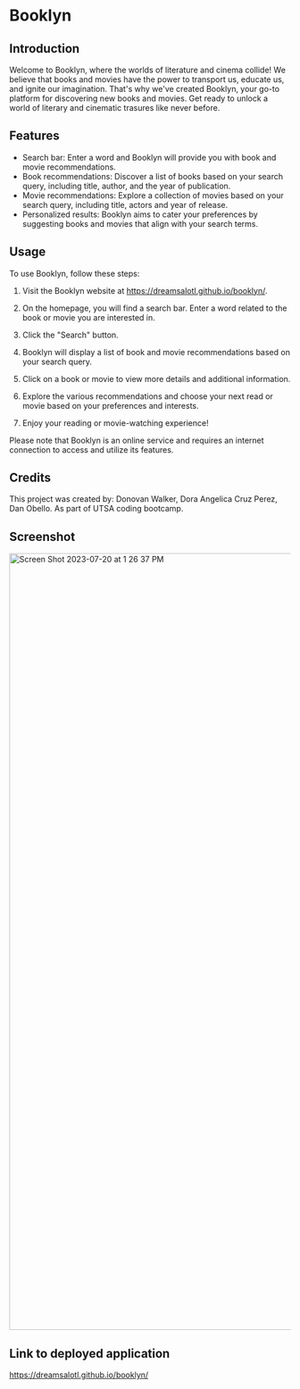 # Booklyn

## Introduction

Welcome to Booklyn, where the worlds of literature and cinema collide!
We believe that books and movies have the power to transport us, educate us, and ignite our imagination.
That's why we've created Booklyn, your go-to platform for discovering new books and movies.
Get ready to unlock a world of literary and cinematic trasures like never before.

## Features

- Search bar: Enter a word and Booklyn will provide you with book and movie recommendations.
- Book recommendations: Discover a list of books based on your search query, including title, author, and the year of publication.
- Movie recommendations: Explore a collection of movies based on your search query, including title, actors and year of release.
- Personalized results: Booklyn aims to cater your preferences by suggesting books and movies that align with your search terms.

## Usage

To use Booklyn, follow these steps:

1. Visit the Booklyn website at https://dreamsalotl.github.io/booklyn/.

2. On the homepage, you will find a search bar. Enter a word related to the book or movie you are interested in.

3. Click the "Search" button.

4. Booklyn will display a list of book and movie recommendations based on your search query.

5. Click on a book or movie to view more details and additional information.

6. Explore the various recommendations and choose your next read or movie based on your preferences and interests.

7. Enjoy your reading or movie-watching experience!

Please note that Booklyn is an online service and requires an internet connection to access and utilize its features.

## Credits

This project was created by:
Donovan Walker,
Dora Angelica Cruz Perez,
Dan Obello.
As part of UTSA coding bootcamp.

## Screenshot

<img width="1392" alt="Screen Shot 2023-07-20 at 1 26 37 PM" src="https://github.com/dreamsalotl/booklyn/assets/33271291/4766fd2c-8a80-4e5e-96d5-b0f66bef2bf3">

## Link to deployed application

https://dreamsalotl.github.io/booklyn/
